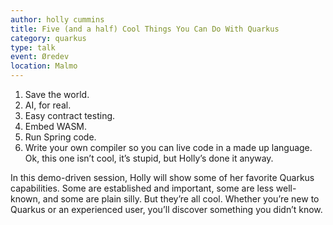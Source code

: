 ```yaml
---
author: holly cummins
title: Five (and a half) Cool Things You Can Do With Quarkus
category: quarkus
type: talk
event: Øredev
location: Malmo
---
```


1. Save the world.
2. AI, for real.
3. Easy contract testing.
4. Embed WASM.
5. Run Spring code.
6. Write your own compiler so you can live code in a made up language. Ok, this one isn’t cool, it’s stupid, but Holly’s
   done it anyway.

In this demo-driven session, Holly will show some of her favorite Quarkus capabilities. Some are established and
important, some are less well-known, and some are plain silly. But they’re all cool. Whether you’re new to Quarkus or an
experienced user, you’ll discover something you didn’t know. 